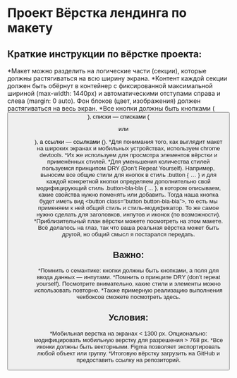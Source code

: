 Проект    Вёрстка лендинга по макету
=====================================


Краткие инструкции по вёрстке проекта: 
----------------------------------------

*Макет можно разделить на логические части (секции), которые должны растягиваться на всю ширину экрана.
*Контент каждой секции должен быть обёрнут в контейнер с фиксированной максимальной шириной (max-width: 1440px) и автоматическими отступами справа и слева (margin: 0 auto). Фон блоков (цвет, изображения) должен растягиваться на весь экран.
*Все кнопки должны быть кнопками (<button>), списки — списками (<ul> или <ol>), а ссылки — ссылками (<a>).
*Для понимания того, как выглядит макет на широких экранах и мобильных устройствах, используем chrome devtools. 
*Их же используем для просмотра элементов вёрстки и применённых стилей.
*Для уменьшения количества стилей пользуемся принципом DRY (Don’t Repeat Yourself). Например, выносим все общие стили для кнопок в стиль .button { … } и для каждой конкретной кнопки определяем дополнительно свой модифицирующий стиль .button-bla-bla { ... }, в котором описываем, какие свойства нужно поменять или добавить. Тогда наша кнопка будет иметь вид <button class=”button button-bla-bla”>, то есть мы применяем к ней общий стиль и стиль-модификатор. То же самое нужно сделать для заголовков, инпутов и иконок (по возможности).
*Приблизительный план вёрстки можете посмотреть на этом макете. Всё делалось на глаз, так что ваша реальная вёрстка может быть другой, но общий смысл я постарался передать. 

Важно:
--------
*Помнить о семантике: кнопки должны быть кнопками, а поля для ввода данных — инпутами.
*Помнить о принципе DRY (don’t repeat yourself). Посмотрите внимательно, какие стили и элементы можно использовать повторно.
*Также примерную реализацию выполнения чекбоксов сможете посмотреть здесь.

Условия:
--------
*Мобильная верстка на экранах < 1300 px. Опционально: модифицировать мобильную верстку для разрешения > 768 px.
*Все иконки должны быть векторными. Figma позволяет экспортировать любой объект или группу.
*Итоговую вёрстку загрузить на GitHub и предоставить ссылку на репозиторий.
